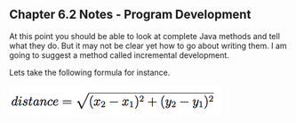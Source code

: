 ## Chapter 6.2 Notes - Program Development

At this point you should be able to look at complete Java methods and tell what they do. But it may not be clear yet how to go about writing them. I am going to suggest a method called incremental development.

Lets take the following formula for instance.

![Distance](../images/distance.png "Distance")
